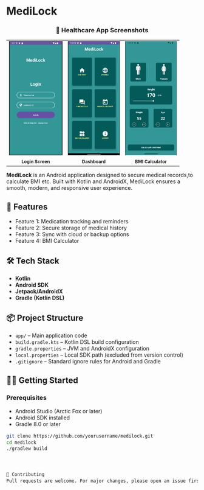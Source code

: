 # MediLock
<div align="center">

  <h3>📱 Healthcare App Screenshots</h3>

  <table>
    <tr>
      <td align="center">
        <img src="images/login.png" alt="Login Screen" height="300"/><br/>
        <sub><b>Login Screen</b></sub>
      </td>
      <td align="center">
        <img src="images/dashboard.png" alt="Dashboard" height="300"/><br/>
        <sub><b>Dashboard</b></sub>
      </td>
      <td align="center">
        <img src="images/bmicalc.png" alt="BMI Calculator" height="300"/><br/>
        <sub><b>BMI Calculator</b></sub>
      </td>
    </tr>
  </table>

</div>

**MediLock** is an Android application designed to secure medical records,to calculate BMI etc. Built with Kotlin and AndroidX, MediLock ensures a smooth, modern, and responsive user experience.

## 🚀 Features

- Feature 1:  Medication tracking and reminders
- Feature 2:  Secure storage of medical history
- Feature 3:  Sync with cloud or backup options
- Feature 4:  BMI Calculator


## 🛠️ Tech Stack

- **Kotlin**
- **Android SDK**
- **Jetpack/AndroidX**
- **Gradle (Kotlin DSL)**

## 📦 Project Structure

- `app/` – Main application code
- `build.gradle.kts` – Kotlin DSL build configuration
- `gradle.properties` – JVM and AndroidX configuration
- `local.properties` – Local SDK path (excluded from version control)
- `.gitignore` – Standard ignore rules for Android and Gradle

## 🧑‍💻 Getting Started

### Prerequisites

- Android Studio (Arctic Fox or later)
- Android SDK installed
- Gradle 8.0 or later

```bash
git clone https://github.com/yourusername/medilock.git
cd medilock
./gradlew build



🙌 Contributing
Pull requests are welcome. For major changes, please open an issue first to discuss what you would like to change.
